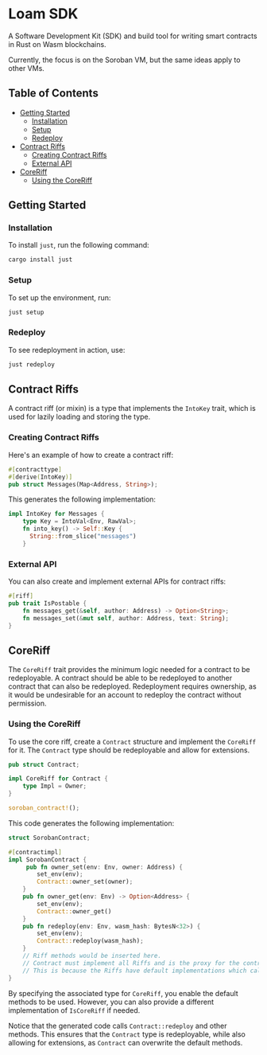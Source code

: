 # Loam SDK

A Software Development Kit (SDK) and build tool for writing smart contracts in Rust on Wasm blockchains.

Currently, the focus is on the Soroban VM, but the same ideas apply to other VMs.

## Table of Contents

- [Getting Started](#getting-started)
  - [Installation](#installation)
  - [Setup](#setup)
  - [Redeploy](#redeploy)
- [Contract Riffs](#contract-riffs)
  - [Creating Contract Riffs](#creating-contract-riffs)
  - [External API](#external-api)
- [CoreRiff](#coreriff)
  - [Using the CoreRiff](#using-the-coreriff)

## Getting Started

### Installation

To install `just`, run the following command:

```bash
cargo install just
```

### Setup

To set up the environment, run:

```bash
just setup
```

### Redeploy

To see redeployment in action, use:

```bash
just redeploy
```

## Contract Riffs

A contract riff (or mixin) is a type that implements the `IntoKey` trait, which is used for lazily loading and storing the type.

### Creating Contract Riffs

Here's an example of how to create a contract riff:

```rust
#[contracttype]
#[derive(IntoKey)]
pub struct Messages(Map<Address, String>);
```

This generates the following implementation:

```rust
impl IntoKey for Messages {
    type Key = IntoVal<Env, RawVal>;
    fn into_key() -> Self::Key {
      String::from_slice("messages")
    }
```

### External API

You can also create and implement external APIs for contract riffs:

```rust
#[riff]
pub trait IsPostable {
    fn messages_get(&self, author: Address) -> Option<String>;
    fn messages_set(&mut self, author: Address, text: String);
}
```

## CoreRiff

The `CoreRiff` trait provides the minimum logic needed for a contract to be redeployable. A contract should be able to be redeployed to another contract that can also be redeployed. Redeployment requires ownership, as it would be undesirable for an account to redeploy the contract without permission.

### Using the CoreRiff

To use the core riff, create a `Contract` structure and implement the `CoreRiff` for it. The `Contract` type should be redeployable and allow for extensions.

```rust
pub struct Contract;

impl CoreRiff for Contract {
    type Impl = Owner;
}

soroban_contract!();
```

This code generates the following implementation:

```rust
struct SorobanContract;

#[contractimpl]
impl SorobanContract {
     pub fn owner_set(env: Env, owner: Address) {
        set_env(env);
        Contract::owner_set(owner);
    }
    pub fn owner_get(env: Env) -> Option<Address> {
        set_env(env);
        Contract::owner_get()
    }
    pub fn redeploy(env: Env, wasm_hash: BytesN<32>) {
        set_env(env);
        Contract::redeploy(wasm_hash);
    }
    // Riff methods would be inserted here.
    // Contract must implement all Riffs and is the proxy for the contract calls.
    // This is because the Riffs have default implementations which call the associated type
}
```

By specifying the associated type for `CoreRiff`, you enable the default methods to be used. However, you can also provide a different implementation of `IsCoreRiff` if needed.

Notice that the generated code calls `Contract::redeploy` and other methods. This ensures that the `Contract` type is redeployable, while also allowing for extensions, as `Contract` can overwrite the default methods.